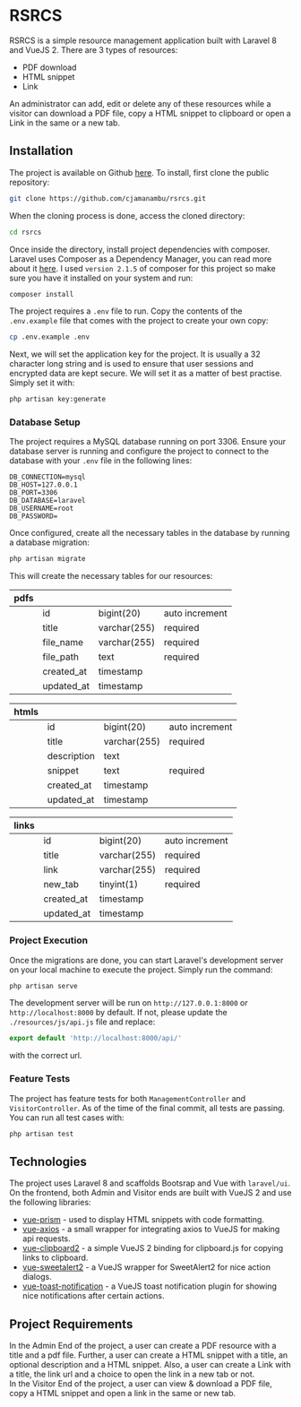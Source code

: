 # RSRCS
RSRCS is a simple resource management application built with Laravel 8 and VueJS 2. There are 3 types of resources:
- PDF download
- HTML snippet
- Link

An administrator can add, edit or delete any of these resources while a visitor can download a PDF file, copy a HTML snippet to clipboard or open a Link in the same or a new tab.

## Installation
The project is available on Github [here](https://github.com/cjamanambu/rsrcs). To install, first clone the public repository:
```sh
git clone https://github.com/cjamanambu/rsrcs.git
```
When the cloning process is done, access the cloned directory:
```sh
cd rsrcs
```
Once inside the directory, install project dependencies with composer. Laravel uses Composer as a Dependency Manager, you can read more about it [here](https://getcomposer.org/). I used ```version 2.1.5``` of composer for this project so make sure you have it installed on your system and run:
```sh
composer install
```
The project requires a ```.env``` file to run. Copy the contents of the ```.env.example``` file that comes with the project to create your own copy:
```sh
cp .env.example .env
```
Next, we will set the application key for the project. It is usually a 32 character long string and is used to ensure that user sessions and encrypted data are kept secure. We will set it as a matter of best practise. Simply set it with:
```sh
php artisan key:generate
```

### Database Setup
The project requires a MySQL database running on port 3306. Ensure your database server is running and configure the project to connect to the database with your  ```.env``` file in the following lines:
```
DB_CONNECTION=mysql
DB_HOST=127.0.0.1
DB_PORT=3306
DB_DATABASE=laravel
DB_USERNAME=root
DB_PASSWORD=
```
Once configured, create all the necessary tables in the database by running a database migration:
```sh
php artisan migrate
```
This will create the necessary tables for our resources:

| pdfs |  | | |
| ------ | ------ | ------ | ------ |
| | id | bigint(20) | auto increment |
| | title | varchar(255) | required |
| | file_name | varchar(255) | required |
| | file_path | text | required |
| | created_at | timestamp | |
| | updated_at | timestamp | |

| htmls |  | | |
| ------ | ------ | ------ | ------ |
| | id | bigint(20) | auto increment |
| | title | varchar(255) | required |
| | description | text | |
| | snippet | text | required |
| | created_at | timestamp | |
| | updated_at | timestamp | |

| links |  | | |
| ------ | ------ | ------ | ------ |
| | id | bigint(20) | auto increment |
| | title | varchar(255) | required |
| | link | varchar(255) | required |
| | new_tab | tinyint(1) | required |
| | created_at | timestamp | |
| | updated_at | timestamp | |

### Project Execution
Once the migrations are done, you can start Laravel's development server on your local machine to execute the project. Simply run the command:
```sh
php artisan serve
```
The development server will be run on `http://127.0.0.1:8000` or `http://localhost:8000` by default. If not, please update the `./resources/js/api.js` file and replace:
```js
export default 'http://localhost:8000/api/'
```
with the correct url.

### Feature Tests
The project has feature tests for both `ManagementController` and `VisitorController`. As of the time of the final commit, all tests are passing. You can run all test cases with:
```sh
php artisan test
```

## Technologies
The project uses Laravel 8 and scaffolds Bootsrap and Vue with `laravel/ui`. On the frontend, both Admin and Visitor ends are built with VueJS 2 and use the following libraries:

- [vue-prism](https://vue-prism.netlify.app/) - used to display HTML snippets with code formatting.
- [vue-axios](https://www.npmjs.com/package/vue-axios) - a small wrapper for integrating axios to VueJS for making api requests.
- [vue-clipboard2](https://www.npmjs.com/package/vue-clipboard2) - a simple VueJS 2 binding for clipboard.js for copying links to clipboard.
- [vue-sweetalert2](https://www.npmjs.com/package/vue-sweetalert2) - a VueJS wrapper for SweetAlert2 for nice action dialogs.
- [vue-toast-notification](https://www.npmjs.com/package/vue-toast-notification) - a VueJS toast notification plugin for showing nice notifications after certain actions.

## Project Requirements
In the Admin End of the project, a user can create a PDF resource with a title and a pdf file. Further, a user can create a HTML snippet with a title, an optional description and a HTML snippet. Also, a user can create a Link with a title, the link url and a choice to open the link in a new tab or not.  
In the Visitor End of the project, a user can view & download a PDF file, copy a HTML snippet and open a link in the same or new tab.
